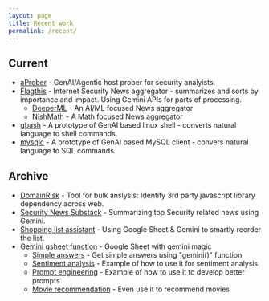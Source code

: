 ```yaml
---
layout: page
title: Recent work
permalink: /recent/
---
```


## Current
* [aProber](https://github.com/royans/aprober) - GenAI/Agentic host prober for security analyists. 
* [Flagthis](https://www.flagthis.com) - Internet Security News aggregator - summarizes and sorts by importance and impact. Using Gemini APIs for parts of processing.
    * [DeeperML](https://deeperml.com) - An AI/ML focused News aggregator 
    * [NishMath](https://nishanth.us) - A Math focused News aggregator
* [gbash](https://github.com/royans/gbash/) - A prototype of GenAI based linux shell - converts natural language to shell commands.
* [mysqlc](https://github.com/royans/mysqlc) - A prototype of GenAI based MySQL client - convers natural language to SQL commands.

## Archive
* [DomainRisk](https://github.com/royans/domainrisk) - Tool for bulk anslysis: Identify 3rd party javascript library dependency across web.
* [Security News Substack](https://securedevice.substack.com/) - Summarizing top Security related news using Gemini.
* [Shopping list assistant](https://docs.google.com/spreadsheets/d/173-jcwgE4IjnOQWvbizL96IcoFhekU1Uj6dQKPoLX6M/edit) - Using Google Sheet & Gemini to smartly reorder the list.
* [Gemini gsheet function](https://docs.google.com/spreadsheets/d/1UidV-f4tIojGhzNlmJz0Y_Dj9P95cUUM2999WjSlKoA/edit#gid=0) - Google Sheet with gemini magic
    * [Simple answers](https://docs.google.com/spreadsheets/d/1UidV-f4tIojGhzNlmJz0Y_Dj9P95cUUM2999WjSlKoA/edit#gid=0) - Get simple answers using "gemini()" function
    * [Sentiment analysis](https://docs.google.com/spreadsheets/d/1UidV-f4tIojGhzNlmJz0Y_Dj9P95cUUM2999WjSlKoA/edit#gid=712532539) - Example of how to use it for sentiment analysis
    * [Prompt engineering](https://docs.google.com/spreadsheets/d/1UidV-f4tIojGhzNlmJz0Y_Dj9P95cUUM2999WjSlKoA/edit#gid=517491684) - Example of how to use it to develop better prompts
    * [Movie recommendation](https://docs.google.com/spreadsheets/d/1UidV-f4tIojGhzNlmJz0Y_Dj9P95cUUM2999WjSlKoA/edit#gid=236109254) - Even use it to recommend movies

